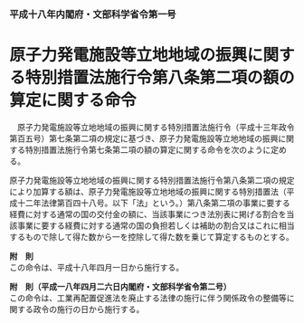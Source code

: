 ### 平成十八年内閣府・文部科学省令第一号  
# 原子力発電施設等立地地域の振興に関する特別措置法施行令第八条第二項の額の算定に関する命令  
　原子力発電施設等立地地域の振興に関する特別措置法施行令（平成十三年政令第百五号）第七条第二項の規定に基づき、原子力発電施設等立地地域の振興に関する特別措置法施行令第七条第二項の額の算定に関する命令を次のように定める。  
  
原子力発電施設等立地地域の振興に関する特別措置法施行令第八条第二項の規定により加算する額は、原子力発電施設等立地地域の振興に関する特別措置法（平成十二年法律第百四十八号。以下「法」という。）第八条第二項の事業に要する経費に対する通常の国の交付金の額に、当該事業につき法別表に掲げる割合を当該事業に要する経費に対する通常の国の負担若しくは補助の割合又はこれに相当するもので除して得た数から一を控除して得た数を乗じて算定するものとする。  
  
**附　則**  
この命令は、平成十八年四月一日から施行する。  
  
**附　則（平成一八年四月二六日内閣府・文部科学省令第二号）**  
この命令は、工業再配置促進法を廃止する法律の施行に伴う関係政令の整備等に関する政令の施行の日から施行する。  
  

